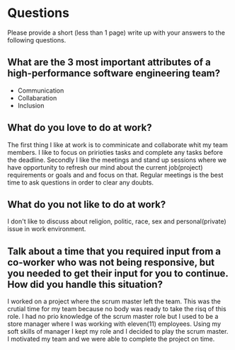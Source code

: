 # Questions

Please provide a short (less than 1 page) write up with your answers to the following questions.

## What are the 3 most important attributes of a high-performance software engineering team?

- Communication
- Collabaration
- Inclusion


## What do you love to do at work?

The first thing I like at work is to comminicate and collaborate whit my team members. I like to focus on pririoties tasks and complete any tasks before the deadline. 
Secondly I like the meetings and stand up sessions where we have opportunity to refresh our mind about the current job(project) requirements or goals and and focus on that. Regular meetings is the best time to ask questions in order to clear any doubts. 

## What do you not like to do at work?

I don't like to discuss about religion, politic, race, sex and personal(private) issue in work environment.

## Talk about a time that you required input from a co-worker who was not being responsive, but you needed to get their input for you to continue. How did you handle this situation?

I worked on a project where the scrum master left the team. This was the crutial time for my team because no body was ready to take the risq of this role. I had no prio knowledge of the scrum master role but I used to be a store manager where I was working with eleven(11) employees. Using my soft skills of manager I kept my role and I decided to play the scrum master. I motivated my team and we were able to complete the project on time.
